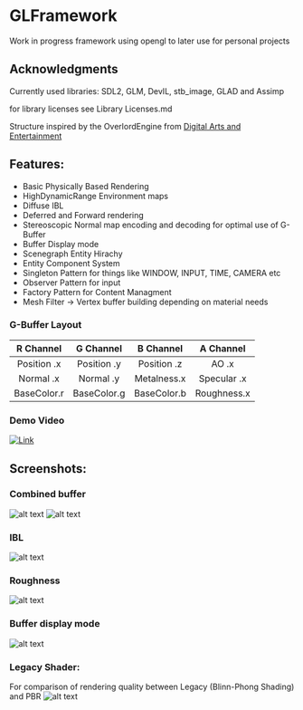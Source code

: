 # GLFramework

Work in progress framework using opengl to later use for personal projects

## Acknowledgments
Currently used libraries: SDL2, GLM, DevIL, stb_image, GLAD and Assimp

for library licenses see Library Licenses.md

Structure inspired by the OverlordEngine from [Digital Arts and Entertainment](http://www.digitalartsandentertainment.be/)

## Features:
* Basic Physically Based Rendering
* HighDynamicRange Environment maps
* Diffuse IBL
* Deferred and Forward rendering
* Stereoscopic Normal map encoding and decoding for optimal use of G-Buffer
* Buffer Display mode
* Scenegraph Entity Hirachy 
* Entity Component System 
* Singleton Pattern for things like WINDOW, INPUT, TIME, CAMERA etc 
* Observer Pattern for input 
* Factory Pattern for Content Managment 
* Mesh Filter -> Vertex buffer building depending on material needs

### G-Buffer Layout
| R Channel   | G Channel   | B Channel   | A Channel   | 
|:-----------:|:-----------:|:-----------:|:-----------:| 
| Position .x | Position .y | Position .z | AO       .x |   
| Normal   .x | Normal   .y | Metalness.x | Specular .x |   
| BaseColor.r | BaseColor.g | BaseColor.b | Roughness.x |  

### Demo Video
[![Link](https://img.youtube.com/vi/W6tWtsQlZKo/0.jpg)](https://www.youtube.com/watch?v=W6tWtsQlZKo)

## Screenshots:
### Combined buffer
![alt text](https://github.com/Illation/GLFramework/blob/master/Screenshots/CombinedPBR.JPG "")
![alt text](https://github.com/Illation/GLFramework/blob/master/Screenshots/PBR3.JPG "")

### IBL
![alt text](https://github.com/Illation/GLFramework/blob/master/Screenshots/IblCombined.jpg "")

### Roughness
![alt text](https://github.com/Illation/GLFramework/blob/master/Screenshots/Roughness.JPG "")

### Buffer display mode
![alt text](https://github.com/Illation/GLFramework/blob/master/Screenshots/Buffers.JPG "")

### Legacy Shader:
For comparison of rendering quality between Legacy (Blinn-Phong Shading) and PBR
![alt text](https://github.com/Illation/GLFramework/blob/master/Screenshots/Combined.JPG "")

